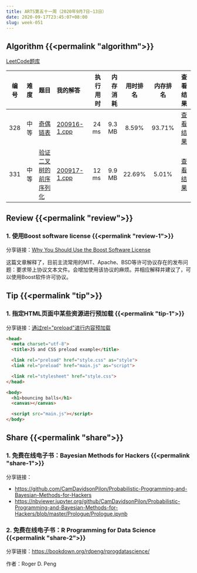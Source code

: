 ```yaml
---
title: ARTS第五十一周（2020年9月7日~13日）
date: 2020-09-17T23:45:07+08:00
slug: week-051
---
```


## Algorithm {{<permalink "algorithm">}}

[LeetCode题库](https://leetcode-cn.com/problemset/all/)

| 编号 | 难度 | 题目 | 我的解答 | 执行用时 | 内存消耗 | 用时排名 | 内存排名 | 查看结果 |
|:----:|:----:|:-----|:---------|---------:|---------:|:--------:|:--------:|:--------:|
| 328 | 中等 | [奇偶链表](https://leetcode-cn.com/problems/odd-even-linked-list/) | [200916-1.cpp](https://github.com/yanlinlin82/leetcode/blob/master/00328_odd-even-linked-list/200916-1.cpp) | 24 ms | 9.3 MB | 8.59% | 93.71% | [查看结果](https://leetcode-cn.com/submissions/detail/108691444/) |
| 331 | 中等 | [验证二叉树的前序序列化](https://leetcode-cn.com/problems/verify-preorder-serialization-of-a-binary-tree/) | [200917-1.cpp](https://github.com/yanlinlin82/leetcode/blob/master/00331_verify-preorder-serialization-of-a-binary-tree/200917-1.cpp) | 12 ms | 9.9 MB | 22.69% | 5.01% | [查看结果](https://leetcode-cn.com/submissions/detail/109090652/) |

## Review {{<permalink "review">}}

### 1. 使用Boost software license {{<permalink "review-1">}}

分享链接：[Why You Should Use the Boost Software License](https://pdimov.github.io/blog/2020/09/06/why-use-the-boost-license/)

这篇文章解释了，目前主流常用的MIT、Apache、BSD等许可协议存在的发布问题：要求带上协议文本文件。会增加使用该协议的麻烦。并相应解释并建议了，可以使用Boost软件许可协议。

## Tip {{<permalink "tip">}}

### 1. 指定HTML页面中某些资源进行预加载 {{<permalink "tip-1">}}

分享链接：[通过rel="preload"进行内容预加载](https://developer.mozilla.org/zh-CN/docs/Web/HTML/Preloading_content)

```html
<head>
  <meta charset="utf-8">
  <title>JS and CSS preload example</title>

  <link rel="preload" href="style.css" as="style">
  <link rel="preload" href="main.js" as="script">

  <link rel="stylesheet" href="style.css">
</head>

<body>
  <h1>bouncing balls</h1>
  <canvas></canvas>

  <script src="main.js"></script>
</body>
```

## Share {{<permalink "share">}}

### 1. 免费在线电子书：Bayesian Methods for Hackers {{<permalink "share-1">}}

分享链接：

* <https://github.com/CamDavidsonPilon/Probabilistic-Programming-and-Bayesian-Methods-for-Hackers>
* <https://nbviewer.jupyter.org/github/CamDavidsonPilon/Probabilistic-Programming-and-Bayesian-Methods-for-Hackers/blob/master/Prologue/Prologue.ipynb>

### 2. 免费在线电子书：R Programming for Data Science {{<permalink "share-2">}}

分享链接：<https://bookdown.org/rdpeng/rprogdatascience/>

作者：Roger D. Peng
